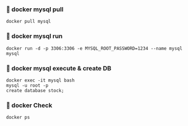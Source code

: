 ### 🐳 docker mysql pull
```shell
docker pull mysql
```

### 🐳 docker mysql run
```shell
docker run -d -p 3306:3306 -e MYSQL_ROOT_PASSWORD=1234 --name mysql mysql
```

### 🐳 docker mysql execute & create DB
```shell
docker exec -it mysql bash
mysql -u root -p
create database stock;
```

### 🐳 docker Check
```shell
docker ps
```